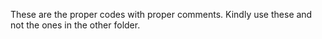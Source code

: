 These are the proper codes with proper comments. Kindly use these and not the ones in the other folder.

